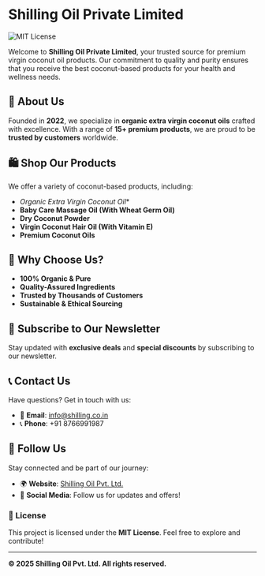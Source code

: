 # Shilling Oil Private Limited

![MIT License](https://img.shields.io/badge/License-MIT-green.svg)

Welcome to **Shilling Oil Private Limited**, your trusted source for premium virgin coconut oil products. Our commitment to quality and purity ensures that you receive the best coconut-based products for your health and wellness needs.

## 🌿 About Us
Founded in **2022**, we specialize in **organic extra virgin coconut oils** crafted with excellence. With a range of **15+ premium products**, we are proud to be **trusted by customers** worldwide.

## 🛍️ Shop Our Products
We offer a variety of coconut-based products, including:
- *Organic Extra Virgin Coconut Oil**
- **Baby Care Massage Oil (With Wheat Germ Oil)**
- **Dry Coconut Powder**
- **Virgin Coconut Hair Oil (With Vitamin E)**
- **Premium Coconut Oils**

## 🌟 Why Choose Us?
- **100% Organic & Pure**
- **Quality-Assured Ingredients**
- **Trusted by Thousands of Customers**
- **Sustainable & Ethical Sourcing**

## 📩 Subscribe to Our Newsletter
Stay updated with **exclusive deals** and **special discounts** by subscribing to our newsletter.

## 📞 Contact Us
Have questions? Get in touch with us:
- 📧 **Email**: [info@shilling.co.in](mailto:info@shilling.co.in)
- 📞 **Phone**: +91 8766991987

## 📢 Follow Us
Stay connected and be part of our journey:
- 🌍 **Website**: [Shilling Oil Pvt. Ltd.](https://www.shilling.co.in)
- 📱 **Social Media**: Follow us for updates and offers!

### 📜 License
This project is licensed under the **MIT License**. Feel free to explore and contribute!

---
**© 2025 Shilling Oil Pvt. Ltd. All rights reserved.**

